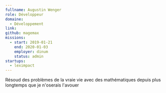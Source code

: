 ```yaml
---
fullname: Augustin Wenger
role: Développeur
domaine:
  - Développement
link:
github: magemax
missions:
  - start: 2019-01-21
    end: 2020-01-03
    employer: dinum
    status: admin
startups:
  - leximpact
---
```


Résoud des problèmes de la vraie vie avec des mathématiques depuis plus longtemps que je n'oserais l'avouer
